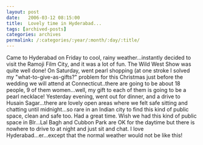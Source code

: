 ```yaml
---
layout: post
date:	2006-03-12 08:15:00
title:  Lovely time in Hyderabad...
tags: [archived-posts]
categories: archives
permalink: /:categories/:year/:month/:day/:title/
---
```

Came to Hyderabad on Friday to cool, rainy weather...instantly decided to visit the Ramoji Film City, and it was a lot of fun. The Wild West Show was quite well done! On Saturday, went pearl shopping (at one stroke I solved my "what-to-give-as-gifts?" problem for this Christmas just before the wedding we will attend at Connecticut..there are going to be about 18 people, 9 of them women...well, my gift to each of them is going to be a pearl necklace! Yesterday evening, went out for dinner, and a drive to Husain Sagar...there are lovely open areas where we felt safe sitting and chatting until midnight...so rare in an Indian city to find this kind of public space, clean and safe too. Had a great time. Wish we had this kind of public space in Blr...Lal Bagh and Cubbon Park are OK for the daytime but there is nowhere to drive to at night and just sit and chat. I love Hyderabad...er...except that the normal weather would not be like this!
